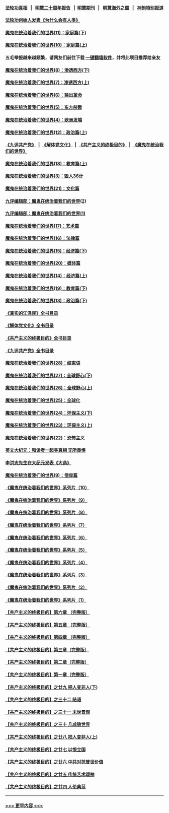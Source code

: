 #### [法轮功真相](https://github.com/gfw-breaker/truth/blob/master/README.md?t=0) &nbsp;&nbsp;|&nbsp;&nbsp; [明慧二十周年报告](https://github.com/gfw-breaker/mh-reports/blob/master/README.md?t=0) &nbsp;&nbsp;|&nbsp;&nbsp;[明慧期刊](https://github.com/gfw-breaker/mh-qikan) &nbsp;&nbsp;|&nbsp;&nbsp; [明慧海外之窗](https://github.com/gfw-breaker/mh-news/blob/master/README.md?t=0) &nbsp;&nbsp;|&nbsp;&nbsp; [神韵特别报道](https://github.com/gfw-breaker/mh-news/blob/master/shenyun.md?t=0)
#### [法轮功创始人发表《为什么会有人类》](../pages/nsc422/n13912117.md?t=03210943) 
#### [魔鬼在统治着我们的世界(11)：家庭篇(下)](../pages/nsc422/n10440961.md?t=03210943) 
#### [魔鬼在统治着我们的世界(10)：家庭篇(上)](../pages/nsc422/n10435448.md?t=03210943) 
#### 五毛举报越来越频繁，请网友们前往下载 [一键翻墙软件](https://github.com/gfw-breaker/ssr-accounts)，并将此项目推荐给亲友
#### [魔鬼在统治着我们的世界(8)：渗透西方(下)](../pages/nsc422/n10429603.md?t=03210943) 
#### [魔鬼在统治着我们的世界(7)：渗透西方(上)](../pages/nsc422/n10426013.md?t=03210943) 
#### [魔鬼在统治着我们的世界(6)：输出革命](../pages/nsc422/n10421536.md?t=03210943) 
#### [魔鬼在统治着我们的世界(5)：东方杀戮](../pages/nsc422/n10417707.md?t=03210943) 
#### [魔鬼在统治着我们的世界(4)：欧洲发端](../pages/nsc422/n10414890.md?t=03210943) 
#### [魔鬼在统治着我们的世界(12)：政治篇(上)](../pages/nsc422/n10444576.md?t=03210943) 
#### [《九评共产党》](https://github.com/begood0513/9ping.md/blob/master/README.md) &nbsp;|&nbsp; [《解体党文化》](../../../../jtdwh.md/blob/master/README.md)  &nbsp;|&nbsp; [《共产主义的终极目的》](../../../../gczydzjmd.md/blob/master/README.md) &nbsp;|&nbsp; [《魔鬼在统治我们的世界》](../../../../mgztzwmdsj.md/blob/master/README.md) 
#### [魔鬼在统治着我们的世界(18)：教育篇(上)](../pages/nsc422/n10526970.md?t=03210943) 
#### [魔鬼在统治着我们的世界(3)：毁人36计](../pages/nsc422/n10411583.md?t=03210943) 
#### [魔鬼在统治着我们的世界(21)：文化篇](../pages/nsc422/n10597706.md?t=03210943) 
#### [九评编辑部：魔鬼在统治着我们的世界(2)](../pages/nsc422/n10410036.md?t=03210943) 
#### [九评编辑部：魔鬼在统治着我们的世界(1)](../pages/nsc422/n10406825.md?t=03210943) 
#### [魔鬼在统治着我们的世界(17)：艺术篇](../pages/nsc422/n10499093.md?t=03210943) 
#### [魔鬼在统治着我们的世界(16)：法律篇](../pages/nsc422/n10485969.md?t=03210943) 
#### [魔鬼在统治着我们的世界(15)：经济篇(下)](../pages/nsc422/n10469975.md?t=03210943) 
#### [魔鬼在统治着我们的世界(20)：媒体篇](../pages/nsc422/n10586579.md?t=03210943) 
#### [魔鬼在统治着我们的世界(14)：经济篇(上)](../pages/nsc422/n10457370.md?t=03210943) 
#### [魔鬼在统治着我们的世界(19)：教育篇(下)](../pages/nsc422/n10564808.md?t=03210943) 
#### [魔鬼在统治着我们的世界(13)：政治篇(下)](../pages/nsc422/n10448270.md?t=03210943) 
#### [《真实的江泽民》全书目录](../pages/nsc422/n13721399.md?t=03210943) 
#### [《解体党文化》全书目录](../pages/nsc422/n13721157.md?t=03210943) 
#### [《共产主义的终极目的》全书目录](../pages/nsc422/n13721048.md?t=03210943) 
#### [《九评共产党》全书目录](../pages/nsc422/n13708085.md?t=03210943) 
#### [魔鬼在统治着我们的世界(28)：结束语](../pages/nsc422/n10936246.md?t=03210943) 
#### [魔鬼在统治着我们的世界(27)：全球野心(下)](../pages/nsc422/n10928319.md?t=03210943) 
#### [魔鬼在统治着我们的世界(26)：全球野心(上)](../pages/nsc422/n10900318.md?t=03210943) 
#### [魔鬼在统治着我们的世界(25)：全球化](../pages/nsc422/n10788205.md?t=03210943) 
#### [魔鬼在统治着我们的世界(24)：环保主义(下)](../pages/nsc422/n10695307.md?t=03210943) 
#### [魔鬼在统治着我们的世界(23)：环保主义(上)](../pages/nsc422/n10688613.md?t=03210943) 
#### [魔鬼在统治着我们的世界(22)：恐怖主义](../pages/nsc422/n10614727.md?t=03210943) 
#### [英文大纪元：和读者一起寻真相 无所畏惧](../pages/nsc422/n12542027.md?t=03210943) 
#### [李洪志先生在大纪元发表《大选》](../pages/nsc422/n12534746.md?t=03210943) 
#### [魔鬼在统治着我们的世界(9)：信仰篇](../pages/nsc422/n10432159.md?t=03210943) 
#### [《魔鬼在统治着我们的世界》系列片（10）](../pages/nsc422/n12292670.md?t=03210943) 
#### [《魔鬼在统治着我们的世界》系列片（9）](../pages/nsc422/n12290859.md?t=03210943) 
#### [《魔鬼在统治着我们的世界》系列片（8）](../pages/nsc422/n12287445.md?t=03210943) 
#### [《魔鬼在统治着我们的世界》系列片（7）](../pages/nsc422/n12283425.md?t=03210943) 
#### [《魔鬼在统治着我们的世界》系列片（6）](../pages/nsc422/n12282314.md?t=03210943) 
#### [《魔鬼在统治着我们的世界》系列片（5）](../pages/nsc422/n12281419.md?t=03210943) 
#### [《魔鬼在统治着我们的世界》系列片（4）](../pages/nsc422/n12274024.md?t=03210943) 
#### [《魔鬼在统治着我们的世界》系列片（3）](../pages/nsc422/n12271322.md?t=03210943) 
#### [《魔鬼在统治着我们的世界》系列片（2）](../pages/nsc422/n12269049.md?t=03210943) 
#### [《魔鬼在统治着我们的世界》系列片（1）](../pages/nsc422/n12267575.md?t=03210943) 
#### [【共产主义的终极目的】第六章 （完整版）](../pages/nsc422/n11428913.md?t=03210943) 
#### [【共产主义的终极目的】第五章 （完整版）](../pages/nsc422/n11428912.md?t=03210943) 
#### [【共产主义的终极目的】第四章 （完整版）](../pages/nsc422/n11428907.md?t=03210943) 
#### [【共产主义的终极目的】第三章（完整版）](../pages/nsc422/n11428848.md?t=03210943) 
#### [【共产主义的终极目的】第二章（完整版）](../pages/nsc422/n11428831.md?t=03210943) 
#### [【共产主义的终极目的】第一章（完整版）](../pages/nsc422/n11417651.md?t=03210943) 
#### [【共产主义的终极目的】之廿九 把人变非人(下)](../pages/nsc422/n11344140.md?t=03210943) 
#### [【共产主义的终极目的】之三十二 结语](../pages/nsc422/n11360535.md?t=03210943) 
#### [【共产主义的终极目的】之三十一 末世景观](../pages/nsc422/n11351129.md?t=03210943) 
#### [【共产主义的终极目的】之三十 几成狼世界](../pages/nsc422/n11348280.md?t=03210943) 
#### [【共产主义的终极目的】之廿八 把人变非人(上)](../pages/nsc422/n11340492.md?t=03210943) 
#### [【共产主义的终极目的】之廿七 以恨立国](../pages/nsc422/n11336944.md?t=03210943) 
#### [【共产主义的终极目的】之廿六 中共对抗普世价值](../pages/nsc422/n11324785.md?t=03210943) 
#### [【共产主义的终极目的】之廿五 传统艺术颂神](../pages/nsc422/n11296396.md?t=03210943) 
#### [【共产主义的终极目的】之廿四 人伦典范](../pages/nsc422/n11296397.md?t=03210943) 

----
#### [ >>> 更早内容 <<< ](../indexes/nsc422-earlier.md)
